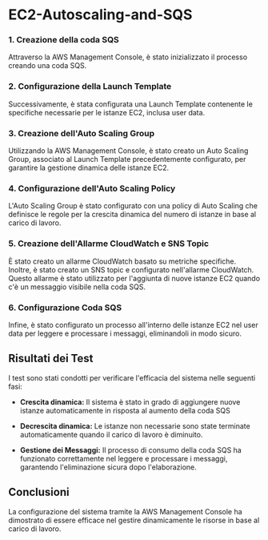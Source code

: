 # EC2-Autoscaling-and-SQS

### 1. Creazione della coda SQS

Attraverso la AWS Management Console, è stato inizializzato il processo creando una coda SQS.

### 2. Configurazione della Launch Template

Successivamente, è stata configurata una Launch Template contenente le specifiche necessarie per le istanze EC2, inclusa  user data.

### 3. Creazione dell'Auto Scaling Group

Utilizzando la AWS Management Console, è stato creato un Auto Scaling Group, associato al Launch Template precedentemente configurato, per garantire la gestione dinamica delle istanze EC2.

### 4. Configurazione dell'Auto Scaling Policy

L'Auto Scaling Group è stato configurato con una policy di Auto Scaling che definisce le regole per la crescita dinamica del numero di istanze in base al carico di lavoro.

### 5. Creazione dell'Allarme CloudWatch e SNS Topic

È stato creato un allarme CloudWatch basato su metriche specifiche. Inoltre, è stato creato un SNS topic e configurato nell'allarme CloudWatch. Questo allarme è stato utilizzato per l'aggiunta di nuove istanze EC2 quando c'è un messaggio visibile nella coda SQS.

### 6. Configurazione Coda SQS

Infine, è stato configurato un processo all'interno delle istanze EC2  nel user data per leggere e processare i messaggi, eliminandoli in modo sicuro.

## Risultati dei Test

I test sono stati condotti per verificare l'efficacia del sistema nelle seguenti fasi:

- **Crescita dinamica:** Il sistema è stato in grado di aggiungere nuove istanze automaticamente in risposta al aumento della coda SQS

- **Decrescita dinamica:** Le istanze non necessarie sono state terminate automaticamente quando il carico di lavoro è diminuito.

- **Gestione dei Messaggi:** Il processo di consumo della coda SQS ha funzionato correttamente nel leggere e processare i messaggi, garantendo l'eliminazione sicura dopo l'elaborazione.

## Conclusioni

La configurazione del sistema tramite la AWS Management Console ha dimostrato di essere efficace nel gestire dinamicamente le risorse in base al carico di lavoro.
